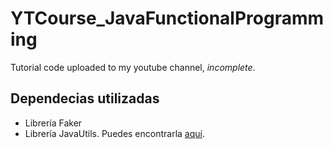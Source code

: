 # YTCourse_JavaFunctionalProgramming
Tutorial code uploaded to my youtube channel, *incomplete*.

## Dependecias utilizadas
- Librería Faker
- Librería JavaUtils. Puedes encontrarla [aquí]("https://github.com/Javi3Code/JeyCodeUtilitiesLib.git").
